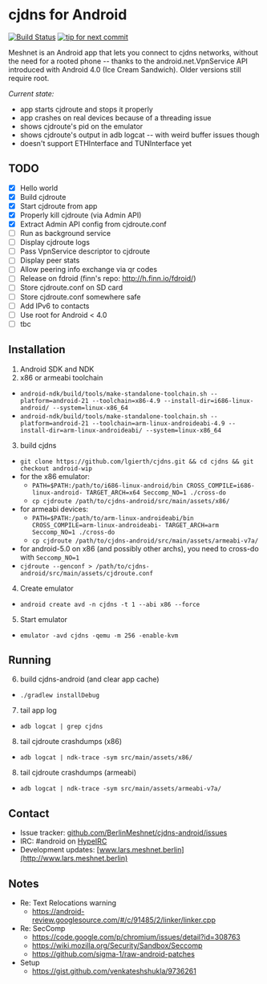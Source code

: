 cjdns for Android
=================

[![Build Status](https://travis-ci.org/hyperboria/android.svg?branch=master)](https://travis-ci.org/hyperboria/android) [![tip for next commit](https://tip4commit.com/projects/1049.svg)](https://tip4commit.com/github/hyperboria/android)

Meshnet is an Android app that lets you connect to cjdns networks, without the need for a rooted phone -- thanks to the android.net.VpnService API introduced with Android 4.0 (Ice Cream Sandwich). Older versions still require root.

*Current state:*
- app starts cjdroute and stops it properly
- app crashes on real devices because of a threading issue
- shows cjdroute's pid on the emulator
- shows cjdroute's output in adb logcat -- with weird buffer issues though
- doesn't support ETHInterface and TUNInterface yet

TODO
----

- [x] Hello world
- [x] Build cjdroute
- [x] Start cjdroute from app
- [x] Properly kill cjdroute (via Admin API)
- [x] Extract Admin API config from cjdroute.conf
- [ ] Run as background service
- [ ] Display cjdroute logs
- [ ] Pass VpnService descriptor to cjdroute
- [ ] Display peer stats
- [ ] Allow peering info exchange via qr codes
- [ ] Release on fdroid (finn's repo: http://h.finn.io/fdroid/)
- [ ] Store cjdroute.conf on SD card
- [ ] Store cjdroute.conf somewhere safe
- [ ] Add IPv6 to contacts
- [ ] Use root for Android < 4.0
- [ ] tbc

Installation
------------

1. Android SDK and NDK
2. x86 or armeabi toolchain
  - `android-ndk/build/tools/make-standalone-toolchain.sh --platform=android-21 --toolchain=x86-4.9 --install-dir=i686-linux-android/ --system=linux-x86_64`
  - `android-ndk/build/tools/make-standalone-toolchain.sh --platform=android-21 --toolchain=arm-linux-androideabi-4.9 --install-dir=arm-linux-androideabi/ --system=linux-x86_64`
3. build cjdns
  - `git clone https://github.com/lgierth/cjdns.git && cd cjdns && git checkout android-wip`
  - for the x86 emulator:
    - `PATH=$PATH:/path/to/i686-linux-android/bin CROSS_COMPILE=i686-linux-android- TARGET_ARCH=x64 Seccomp_NO=1 ./cross-do`
    - `cp cjdroute /path/to/cjdns-android/src/main/assets/x86/`
  - for armeabi devices:
    - `PATH=$PATH:/path/to/arm-linux-androideabi/bin CROSS_COMPILE=arm-linux-androideabi- TARGET_ARCH=arm Seccomp_NO=1 ./cross-do`
    - `cp cjdroute /path/to/cjdns-android/src/main/assets/armeabi-v7a/`
  - for android-5.0 on x86 (and possibly other archs), you need to cross-do with `Seccomp_NO=1`
  - `cjdroute --genconf > /path/to/cjdns-android/src/main/assets/cjdroute.conf`
4. Create emulator
  - `android create avd -n cjdns -t 1 --abi x86 --force`
5. Start emulator
  - `emulator -avd cjdns -qemu -m 256 -enable-kvm`

Running
-------

6. build cjdns-android (and clear app cache)
  - `./gradlew installDebug`
7. tail app log
  - `adb logcat | grep cjdns`
8. tail cjdroute crashdumps (x86)
  - `adb logcat | ndk-trace -sym src/main/assets/x86/`
8. tail cjdroute crashdumps (armeabi)
  - `adb logcat | ndk-trace -sym src/main/assets/armeabi-v7a/`

Contact
-------

- Issue tracker: [github.com/BerlinMeshnet/cjdns-android/issues](https://github.com/BerlinMeshnet/cjdns-android/issues)
- IRC: #android on [HypeIRC](https://wiki.projectmeshnet.org/HypeIRC)
- Development updates: [www.lars.meshnet.berlin](http://www.lars.meshnet.berlin)

Notes
-----

- Re: Text Relocations warning
  - https://android-review.googlesource.com/#/c/91485/2/linker/linker.cpp
- Re: SecComp
  - https://code.google.com/p/chromium/issues/detail?id=308763
  - https://wiki.mozilla.org/Security/Sandbox/Seccomp
  - https://github.com/sigma-1/raw-android-patches
- Setup
  - https://gist.github.com/venkateshshukla/9736261
